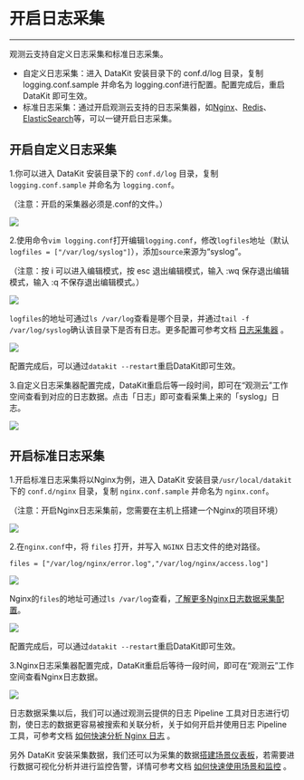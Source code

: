 # 开启日志采集
---

观测云支持自定义日志采集和标准日志采集。

- 自定义日志采集：进入 DataKit 安装目录下的 conf.d/log 目录，复制 logging.conf.sample 并命名为 logging.conf进行配置。配置完成后，重启 DataKit 即可生效。
- 标准日志采集：通过开启观测云支持的日志采集器，如[Nginx](../../integrations/webserver/nginx.md)、[Redis](../../integrations/datastorage/redis.md)、[ElasticSearch](../../integrations/datastorage/elasticsearch.md)等，可以一键开启日志采集。

## 开启自定义日志采集

1.你可以进入 DataKit 安装目录下的 `conf.d/log` 目录，复制 `logging.conf.sample` 并命名为 `logging.conf`。

（注意：开启的采集器必须是.conf的文件。）

![](../img/13.logging.png)

2.使用命令`vim logging.conf`打开编辑`logging.conf`，修改`logfiles`地址（默认`logfiles = ["/var/log/syslog"]`），添加`source`来源为“syslog”。

（注意：按 i 可以进入编辑模式，按 esc 退出编辑模式，输入 :wq 保存退出编辑模式，输入 :q 不保存退出编辑模式。）

![](../img/13.logging_2.png)

`logfiles`的地址可通过`ls /var/log`查看是哪个目录，并通过`tail -f /var/log/syslog`确认该目录下是否有日志。更多配置可参考文档 [日志采集器](../../datakit/logging.md) 。

![](../img/13.logging_1.png)

配置完成后，可以通过`datakit --restart`重启DataKit即可生效。

3.自定义日志采集器配置完成，DataKit重启后等一段时间，即可在“观测云”工作空间查看到对应的日志数据。点击「日志」即可查看采集上来的「syslog」日志。

![](../img/13.logging_3.png)

## 开启标准日志采集

1.开启标准日志采集将以Nginx为例，进入 DataKit 安装目录`/usr/local/datakit`下的 `conf.d/nginx` 目录，复制 `nginx.conf.sample` 并命名为 `nginx.conf`。

（注意：开启Nginx日志采集前，您需要在主机上搭建一个Nginx的项目环境）

![](../img/13.nginx.png)

2.在`nginx.conf`中，将 `files` 打开，并写入 `NGINX` 日志文件的绝对路径。

`files = ["/var/log/nginx/error.log","/var/log/nginx/access.log"]`

![](../img/13.nginx_3.png)

Nginx的`files`的地址可通过`ls /var/log`查看，[了解更多Nginx日志数据采集配置](../../integrations/webserver/nginx.md)。

![](../img/13.nginx_1.png)

配置完成后，可以通过`datakit --restart`重启DataKit即可生效。

3.Nginx日志采集器配置完成，DataKit重启后等待一段时间，即可在“观测云”工作空间查看Nginx日志数据。

![](../img/13.nginx_4.png)

日志数据采集以后，我们可以通过观测云提供的日志 Pipeline 工具对日志进行切割，使日志的数据更容易被搜索和关联分析，关于如何开启并使用日志 Pipeline 工具，可参考文档 [如何快速分析 Nginx 日志](../basic-introduction/nginx-collection-analysis.md) 。

另外 DataKit 安装采集数据，我们还可以为采集的数据[搭建场景仪表板](custom-dashboard.md)，若需要进行数据可视化分析并进行监控告警，详情可参考文档 [如何快速使用场景和监控](../basic-introduction/scene-alert.md) 。